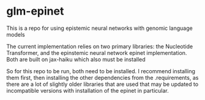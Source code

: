 # glm-epinet

This is a repo for using epistemic neural networks with genomic language models


The current implementation relies on two primary libraries: the Nucleotide Transformer, and the 
epinstemic neural network epinet implementation. Both are built on jax-haiku which also must be 
installed

So for this repo to be run, both need to be installed. I recommend installing them first, then 
installing the other dependencies from the .requirements, as there are a lot of slightly older
libraries that are used that may be updated to incompatible versions with installation of the 
epinet in particular.